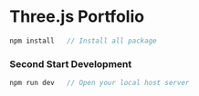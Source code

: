 # Three.js Portfolio

```javascript
npm install   // Install all package
```

### Second Start Development
```javascript
npm run dev   // Open your local host server
```
